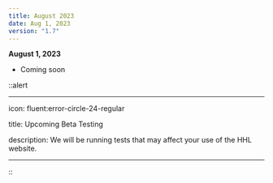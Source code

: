 ```yaml
---
title: August 2023
date: Aug 1, 2023
version: "1.7"
---
```

**August 1, 2023**
- Coming soon

::alert 

--- 

icon: fluent:error-circle-24-regular 

title: Upcoming Beta Testing 

description: We will be running tests that may affect your use of the HHL website. 

--- 

:: 

